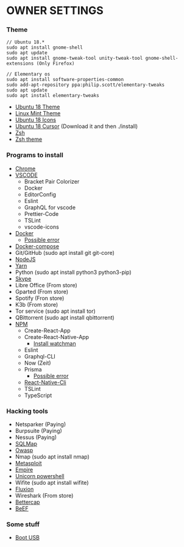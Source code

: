 # OWNER SETTINGS

### Theme

```
// Ubuntu 18.*
sudo apt install gnome-shell
sudo apt update
sudo apt install gnome-tweak-tool unity-tweak-tool gnome-shell-extensions (Only Firefox)

// Elementary os
sudo apt install software-properties-common
sudo add-apt-repository ppa:philip.scott/elementary-tweaks
sudo apt update
sudo apt install elementary-tweaks
```

- [Ubuntu 18 Theme](https://github.com/vinceliuice/vimix-gtk-themes)
- [Linux Mint Theme](https://github.com/paullinuxthemer/McOS-Mint-Cinnamon-Edition)
- [Ubuntu 18 Icons](https://github.com/daniruiz/Flat-Remix)
- [Ubuntu 18 Cursor](https://www.gnome-look.org/p/1084939/) (Download it and then ./install)
- [Zsh](https://gist.github.com/tsabat/1498393)
- [Zsh theme](https://github.com/robbyrussell/oh-my-zsh/wiki/External-themes#lambda-gitster)

### Programs to install

- [Chrome](https://www.google.com/chrome/)
- [VSCODE](https://code.visualstudio.com/docs/setup/linux)
	- Bracket Pair Colorizer
  	- Docker
  	- EditorConfig
  	- Eslint
  	- GraphQL for vscode
  	- Prettier-Code
  	- TSLint
  	- vscode-icons
- [Docker](https://docs.docker.com/install/linux/docker-ce/ubuntu/#set-up-the-repository)
    - [Possible error](https://stackoverflow.com/questions/52545945/docker-install-on-linux-mint-19-tara)
- [Docker-compose](https://docs.docker.com/compose/install/#install-compose)
- Git/GitHub (sudo apt install git git-core)
- [NodeJS](https://github.com/nodesource/distributions)
- [Yarn](https://yarnpkg.com/lang/en/docs/install/#debian-stable)
- Python (sudo apt install python3 python3-pip)
- [Skype](https://www.skype.com/en/)
- Libre Office (From store)
- Gparted (From store)
- Spotify (Fron store)
- K3b (From store)
- Tor service (sudo apt install tor)
- QBittorrent (sudo apt install qbittorrent)
- [NPM](https://github.com/nodesource/distributions)
	- Create-React-App
	- Create-React-Native-App
		- [Install watchman](https://github.com/MontoyaAndres/react-native-first-app#how-to-install-react-native-ubuntu-18)
	- Eslint
	- Graphql-CLI
	- Now (Zeit)
	- Prisma
		- [Possible error](https://github.com/prisma/prisma/issues/1908)
	- [React-Native-Cli](https://github.com/MontoyaAndres/react-native-first-app)
	- TSLint
	- TypeScript

### Hacking tools

- Netsparker (Paying)
- Burpsuite (Paying)
- Nessus (Paying)
- [SQLMap](https://github.com/sqlmapproject/sqlmap)
- [Owasp](https://www.owasp.org/index.php/OWASP_Zed_Attack_Proxy_Project)
- Nmap (sudo apt install nmap)
- [Metasploit](https://www.darkoperator.com/installing-metasploit-in-ubunt/)
- [Empire](https://github.com/EmpireProject/Empire)
- [Unicorn powershell](https://github.com/trustedsec/unicorn)
- Wifite (sudo apt install wifite)
- [Fluxion](https://github.com/wi-fi-analyzer/fluxion)
- Wireshark (From store)
- [Bettercap](https://github.com/bettercap/bettercap)
- [BeEF](https://github.com/beefproject/beef.git)

### Some stuff

- [Boot USB](https://www.linuxadictos.com/17778.html)

